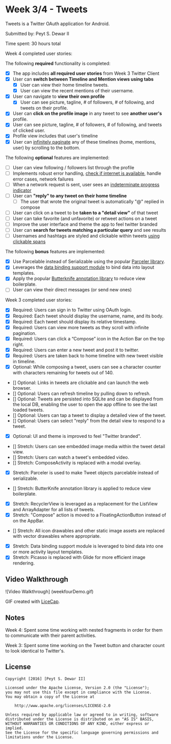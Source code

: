 # Week 3/4 - Tweets

Tweets is a Twitter OAuth application for Android.

Submitted by: Peyt S. Dewar II

Time spent: 30 hours total

Week 4 completed user stories:

The following **required** functionality is completed:
* [x] The app includes **all required user stories** from Week 3 Twitter Client
* [x] User can **switch between Timeline and Mention views using tabs**
  * [x] User can view their home timeline tweets.
  * [x] User can view the recent mentions of their username.
* [x] User can navigate to **view their own profile**
  * [x] User can see picture, tagline, # of followers, # of following, and tweets on their profile.
* [x] User can **click on the profile image** in any tweet to see **another user's** profile.
 * [x] User can see picture, tagline, # of followers, # of following, and tweets of clicked user.
 * [x] Profile view includes that user's timeline
* [x] User can [infinitely paginate](http://guides.codepath.com/android/Endless-Scrolling-with-AdapterViews-and-RecyclerView) any of these timelines (home, mentions, user) by scrolling to the bottom.

The following **optional** features are implemented:
* [ ] User can view following / followers list through the profile
* [ ] Implements robust error handling, [check if internet is available](http://guides.codepath.com/android/Sending-and-Managing-Network-Requests#checking-for-network-connectivity), handle error cases, network failures
* [ ] When a network request is sent, user sees an [indeterminate progress indicator](http://guides.codepath.com/android/Handling-ProgressBars#progress-within-actionbar)
* [ ] User can **"reply" to any tweet on their home timeline**
  * [ ] The user that wrote the original tweet is automatically "@" replied in compose
* [ ] User can click on a tweet to be **taken to a "detail view"** of that tweet
 * [ ] User can take favorite (and unfavorite) or retweet actions on a tweet
* [ ] Improve the user interface and theme the app to feel twitter branded
* [ ] User can **search for tweets matching a particular query** and see results
* [ ] Usernames and hashtags are styled and clickable within tweets [using clickable spans](http://guides.codepath.com/android/Working-with-the-TextView#creating-clickable-styled-spans)

The following **bonus** features are implemented:
* [x] Use Parcelable instead of Serializable using the popular [Parceler library](http://guides.codepath.com/android/Using-Parceler).
* [x] Leverages the [data binding support module](http://guides.codepath.com/android/Applying-Data-Binding-for-Views) to bind data into layout templates.
* [x] Apply the popular [Butterknife annotation library](http://guides.codepath.com/android/Reducing-View-Boilerplate-with-Butterknife) to reduce view boilerplate.
* [ ] User can view their direct messages (or send new ones)

Week 3 completed user stories:

 * [x] Required: Users can sign in to Twitter using OAuth login.
 * [x] Required: Each tweet should display the username, name, and its body.
 * [x] Required: Each tweet should display its relative timestamp.
 * [x] Required: Users can view more tweets as they scroll with infinite pagination.
 * [x] Required: Users can click a “Compose” icon in the Action Bar on the top right.
 * [x] Required: Users can enter a new tweet and post it to twitter.
 * [x] Required: Users are taken back to home timeline with new tweet visible in timeline. 
 * [x] Optional: While composing a tweet, users can see a character counter with characters remaining for tweets out of 140.
 * [] Optional: Links in tweets are clickable and can launch the web browser.
 * [] Optional: Users can refresh timeline by pulling down to refresh.
 * [] Optional: Tweets are persisted into SQLite and can be displayed from the local DB, enabling the user to open the app offline to see the last loaded tweets.
 * [] Optional: Users can tap a tweet to display a detailed view of the tweet.
 * [] Optional: Users can select "reply" from the detail view to respond to a tweet.
 * [x] Optional: UI and theme is improved to feel "Twitter branded".
 * [] Stretch: Users can see embedded image media within the tweet detail view.
 * [] Stretch: Users can watch a tweet's embedded video.
 * [] Stretch: ComposeActivity is replaced with a modal overlay.
 * [x] Stretch: Parceler is used to make Tweet objects parcelable instead of serializable.
 * [] Stretch: ButterKnife annotation library is applied to reduce view boilerplate.
 * [x] Stretch: RecyclerView is leveraged as a replacement for the ListView and ArrayAdapter for all lists of tweets.
 * [x] Stretch: "Compose" action is moved to a FloatingActionButton instead of on the AppBar.
 * [] Stretch: All icon drawables and other static image assets are replaced with vector drawables where appropriate.
 * [x] Stretch: Data binding support module is leveraged to bind data into one or more activity layout templates.
 * [x] Stretch: Picasso is replaced with Glide for more efficient image rendering.
 
## Video Walkthrough 

![Video Walkthrough] (weekfourDemo.gif)

GIF created with [LiceCap](http://www.cockos.com/licecap/).

## Notes
Week 4: Spent some time working with nested fragments in order for them to communicate with their parent activities.

Week 3: Spent some time working on the Tweet button and character count to look identical to Twitter's.

## License

    Copyright [2016] [Peyt S. Dewar II]

    Licensed under the Apache License, Version 2.0 (the "License");
    you may not use this file except in compliance with the License.
    You may obtain a copy of the License at

        http://www.apache.org/licenses/LICENSE-2.0

    Unless required by applicable law or agreed to in writing, software
    distributed under the License is distributed on an "AS IS" BASIS,
    WITHOUT WARRANTIES OR CONDITIONS OF ANY KIND, either express or implied.
    See the License for the specific language governing permissions and
    limitations under the License.
